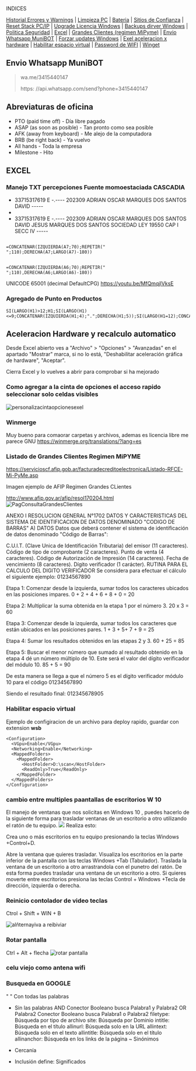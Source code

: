 INDICES

<a href="https://github.com/ChorchChorch/REPO_Publico/blob/master/AyudaMemoria.md#monitoreo-de-confiabilidad-en-en-un-equipo-con-windows">Historial Errores y Warnings</a> | 
<a href="https://github.com/ChorchChorch/REPO_Publico/blob/master/AyudaMemoria.md#limpieza-pc-con-windows-adm">Limpieza PC</a> | 
<a href="https://github.com/ChorchChorch/REPO_Publico/blob/master/AyudaMemoria.md#bateria-notebook">Bateria</a> | 
<a href="https://github.com/ChorchChorch/REPO_Publico/blob/master/AyudaMemoria.md#configurar-los-sitios-de-confianza-navegacion-web">Sitios de Confianza</a> | 
<a href="https://github.com/ChorchChorch/REPO_Publico/blob/master/AyudaMemoria.md#reiniciar-stack-tcp-ip-adm">Reset Stack PC/IP</a> | 
<a href="https://github.com/ChorchChorch/REPO_Publico/blob/master/AyudaMemoria.md#upgrade-de-lic-win-adm">Upgrade Licencia Windows</a> | 
<a href="https://github.com/ChorchChorch/REPO_Publico/blob/master/AyudaMemoria.md#backup-de-drivers-en-windows">Backups dirver Windows</a> |
<a href="https://github.com/ChorchChorch/REPO_Publico/blob/master/AyudaMemoria.md#inventario-de-cambios">Politica Seguridad</a> |
<a href="https://github.com/ChorchChorch/REPO_Publico/blob/master/AyudaMemoria.md#excel">Excel</a> | 
<a href="https://github.com/ChorchChorch/REPO_Publico/blob/master/AyudaMemoria.md#listado-de-grandes-clientes-regimen-mipyme">Grandes Clientes (regimen MiPyme)</a>  | 
<a href="https://github.com/ChorchChorch/REPO_Publico/blob/master/AyudaMemoria.md#envio-whatsapp-munibot">Envio Whatsapp MuniBOT</a> |
<a href="https://github.com/ChorchChorch/REPO_Publico/blob/master/AyudaMemoria.md#forzar-updates-windows">Forzar updates Windows</a> |
<a href="https://github.com/ChorchChorch/REPO_Publico/blob/master/AyudaMemoria.md#aceleracion-hardware-y-recalculo-automatico">Exel aceleracion x hardware</a> |
<a href="https://github.com/ChorchChorch/REPO_Publico/blob/master/AyudaMemoria.md#habilitar-espacio-virtual">Habilitar espacio virtual</a> |
<a href="https://github.com/ChorchChorch/REPO_Publico/blob/master/AyudaMemoria.md#password-de-_wifi">Password de WIFI</a> |
<a href="https://github.com/ChorchChorch/REPO_Publico/blob/master/AyudaMemoria.md#instalar-programas-por-consola-en-windows">Winget</a> 

## Envio Whatsapp MuniBOT
> wa.me/3415440147
> 
> https: //api.whatsapp.com/send?phone=3415440147

## Abreviaturas de oficina
- PTO (paid time off) - Día libre pagado
- ASAP (as soon as posible) - Tan pronto como sea posible
- AFK (away from keyboard) - Me alejo de la computadora
- BRB (be right back) - Ya vuelvo
- All hands - Toda la empresa
- Milestone - Hito

## EXCEL

### Manejo TXT percepciones Fuente momoestaciada **CASCADIA**

* 33715317619  E  -.----  202309  ADRIAN OSCAR MARQUES DOS SANTOS  DAVID                                                                                                                  -----
* 
* 33715317619  E  -.----  202309  ADRIAN OSCAR MARQUES DOS SANTOS  DAVID JESUS MARQUES DOS SANTOS SOCIEDAD LEY 19550 CAP  I SECC  IV                                                      -----
```

=CONCATENAR(IZQUIERDA(A7;70);REPETIR(" ";110);DERECHA(A7;LARGO(A7)-180))


=CONCATENAR(IZQUIERDA(A6;70);REPETIR(" ";110),DERECHA(A6;LARGO(A6)-180))
```
UNICODE 65001 (decimal DefaultCPG)
https://youtu.be/MfQmqjIVksE

### Agregado de Punto en Productos
```
SI(LARGO(H1)>12;H1;SI(LARGO(H1)<=9;CONCATENAR(IZQUIERDA(H1;4);".";DERECHA(H1;5));SI(LARGO(H1=12);CONCATENAR(IZQUIERDA(H1;6);".";DERECHA(H1;6)))))
```

## Aceleracion Hardware y recalculo automatico

Desde Excel abierto ves a "Archivo" > "Opciones" > "Avanzadas" en el apartado "Mostrar" marca, si no lo está, "Deshabilitar aceleración gráfica de hardware", "Aceptar". 

Cierra Excel y lo vuelves a abrir para comprobar si ha mejorado

### Como agregar a la cinta de opciones el acceso rapido seleccionar solo celdas visibles
![personalizacintaopcionesexel](https://github.com/ChorchChorch/REPO_Publico/blob/master/IM/PersonalizarCintaOpcionesEXEL.JPG)

### Winmerge
Muy bueno para comaorar carpetas y archivos, ademas es licencia libre me parece GNU
https://winmerge.org/translations/?lang=es

### Listado de Grandes Clientes Regimen MiPYME

https://servicioscf.afip.gob.ar/facturadecreditoelectronica/Listado-RFCE-Mi-PyMe.asp

Imagen ejemplo de AFIP Regimen Grandes CLientes

http://www.afip.gov.ar/afip/resol170204.html
![PagConsultaGrandesClientes](https://github.com/ChorchChorch/REPO_Publico/blob/master/IM/GrandesClientes.JPG)

ANEXO I RESOLUCION GENERAL N°1702 DATOS Y CARACTERISTICAS DEL SISTEMA DE IDENTIFICACION DE DATOS DENOMINADO "CODIGO DE BARRAS" A) DATOS Datos que deberá contener el sistema de identificación de datos denominado "Código de Barras":

C.U.I.T. (Clave Unica de Identificación Tributaria) del emisor (11 caracteres).
Código de tipo de comprobante (2 caracteres).
Punto de venta (4 caracteres).
Código de Autorización de Impresión (14 caracteres).
Fecha de vencimiento (8 caracteres).
Dígito verificador (1 carácter). RUTINA PARA EL CALCULO DEL DIGITO VERIFICADOR
Se considera para efectuar el cálculo el siguiente ejemplo: 01234567890

Etapa 1: Comenzar desde la izquierda, sumar todos los caracteres ubicados en las posiciones impares. 0 + 2 + 4 + 6 + 8 + 0 = 20

Etapa 2: Multiplicar la suma obtenida en la etapa 1 por el número 3. 20 x 3 = 60

Etapa 3: Comenzar desde la izquierda, sumar todos los caracteres que están ubicados en las posiciones pares. 1 + 3 + 5+ 7 + 9 = 25

Etapa 4: Sumar los resultados obtenidos en las etapas 2 y 3. 60 + 25 = 85

Etapa 5: Buscar el menor número que sumado al resultado obtenido en la etapa 4 dé un número múltiplo de 10. Este será el valor del dígito verificador del módulo 10. 85 + 5 = 90

De esta manera se llega a que el número 5 es el dígito verificador módulo 10 para el código 01234567890

Siendo el resultado final: 012345678905

### Habilitar espacio virtual
Ejemplo de configiracion de un archivo para deploy rapido, guardar con extension **wsb**
```
<Configuration>
  <VGpu>Enable</VGpu>
  <Networking>Enable</Networking>
  <MappedFolders>
    <MappedFolder>
      <HostFolder>D:\scan</HostFolder>
      <ReadOnly>True</ReadOnly>
    </MappedFolder>
  </MappedFolders>
</Configuration>
```

### cambio entre multiples paantallas de escritorios W 10
El manejo de ventanas que nos solicitas en Windows 10 , puedes hacerlo de la siguiente forma para trasladar ventanas de un escritorio a otro utilizando el ratón de tu equipo.
![](https://imgmedia.larepublica.pe/640x371/larepublica/original/2021/12/13/61b7485eb6169e3ab739454b.webp)
Realiza esto:

Crea uno o más escritorios en tu equipo presionando la teclas Windows +Control+D.

Abre la ventana que quieres trasladar.
Visualiza los escritorios en la parte inferior de la pantalla con las teclas Windows +Tab (Tabulador).
Traslada la ventana de un escritorio a otro arrastrandola con el punetro del ratón. 
De esta forma puedes trasladar una ventana de un escritorio a otro. Si quieres moverte entre escritorios presiona las teclas Control + Windows +Tecla de dirección, izquierda o derecha.

### Reinicio contolador de video teclas

Ctrol + Shift + WIN + B

![alñternayiva a reibiviar](https://www.wikihow.com/images/thumb/0/02/Reset-Graphics-Driver-Step-1-Version-2.jpg/v4-728px-Reset-Graphics-Driver-Step-1-Version-2.jpg.webp)

### Rotar pantalla 
Ctrl + Alt + flecha 
![rotar pantalla](https://i.blogs.es/e364c9/pantalla/1366_2000.jpg)

### celu viejo como antena wifi


### Busqueda en GOOGLE

" " Con todas las palabras
- Sin las palabras
AND Conector Booleano busca Palabra1 y Palabra2
OR Palabra2 Conector Booleano busca Palabra1 o Palabra2
filetype: Búsqueda por tipo de archivo
site: Búsqueda por Dominio
intitle: Búsqueda en el título
allinurl: Búsqueda solo en la URL
allintext: Búsqueda solo en el texto
allintitle: Búsqueda solo en el título
allinanchor: Búsqueda en los links de la página
~ Sinónimos
* Cercanía
+ Inclusión
define: Significados

